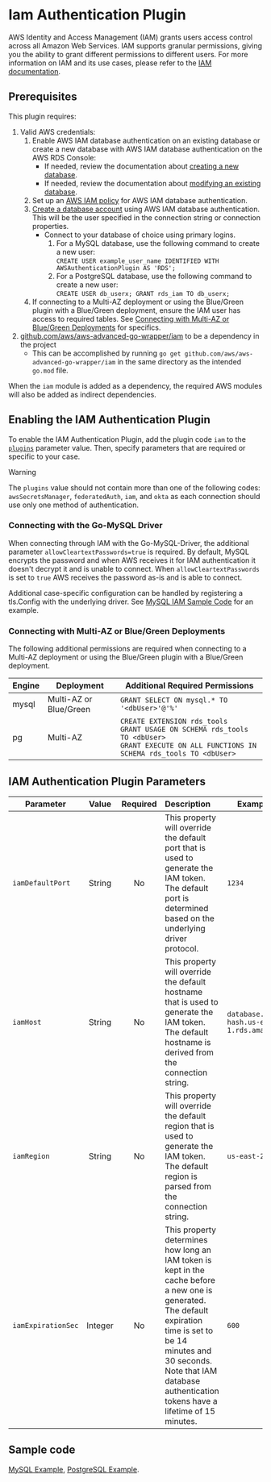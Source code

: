 # Iam Authentication Plugin

AWS Identity and Access Management (IAM) grants users access control across all Amazon Web Services. IAM supports
granular permissions, giving you the ability to grant different permissions to different users. For more information on
IAM and its use cases, please refer to
the [IAM documentation](https://docs.aws.amazon.com/IAM/latest/UserGuide/introduction.html).

## Prerequisites

This plugin requires:

1. Valid AWS credentials: 
    1. Enable AWS IAM database authentication on an existing database or create a new database with AWS IAM database
       authentication on the AWS RDS Console:
       - If needed, review the documentation about [creating a new database](https://docs.aws.amazon.com/AmazonRDS/latest/UserGuide/USER_CreateDBInstance.html).
       - If needed, review the documentation about [modifying an existing database](https://docs.aws.amazon.com/AmazonRDS/latest/UserGuide/Overview.DBInstance.Modifying.html).
    2. Set up an [AWS IAM policy](https://docs.aws.amazon.com/AmazonRDS/latest/UserGuide/UsingWithRDS.IAMDBAuth.IAMPolicy.html) for AWS IAM database authentication.
    3. [Create a database account](https://docs.aws.amazon.com/AmazonRDS/latest/UserGuide/UsingWithRDS.IAMDBAuth.DBAccounts.html) using AWS IAM database authentication. This will be the user specified in the connection string or connection
       properties.
       - Connect to your database of choice using primary logins.
            1. For a MySQL database, use the following command to create a new user:<br>
               `CREATE USER example_user_name IDENTIFIED WITH AWSAuthenticationPlugin AS 'RDS';`
            2. For a PostgreSQL database, use the following command to create a new user:<br>
               `CREATE USER db_userx;
               GRANT rds_iam TO db_userx;`
    4. If connecting to a Multi-AZ deployment or using the Blue/Green plugin with a Blue/Green deployment, ensure the IAM user has access to required tables. See [Connecting with Multi-AZ or Blue/Green Deployments](UsingTheIamAuthenticationPlugin.md#connecting-with-multi-az-or-bluegreen-deployments) for specifics. 
2. [github.com/aws/aws-advanced-go-wrapper/iam](../../../iam) to be a dependency in the project
    - This can be accomplished by running `go get github.com/aws/aws-advanced-go-wrapper/iam` in the same directory as
       the intended `go.mod` file.

When the `iam` module is added as a dependency, the required AWS modules will also be added as indirect dependencies.

## Enabling the IAM Authentication Plugin

To enable the IAM Authentication Plugin, add the plugin code `iam` to the [
`plugins`](../UsingTheGoWrapper.md#connection-plugin-manager-parameters) parameter value. Then, specify parameters that are required or specific to your case.

> [!WARNING]
> The `plugins` value should not contain more than one of the following codes: `awsSecretsManager`, `federatedAuth`, `iam`, and `okta` as each connection should use only one method of authentication.

### Connecting with the Go-MySQL Driver

When connecting through IAM with the Go-MySQL-Driver, the additional parameter `allowCleartextPasswords=true` is required. By default, MySQL encrypts the password and when AWS receives it for IAM authentication it doesn't decrypt it and is unable to connect. When `allowCleartextPasswords` is set to `true` AWS receives the password as-is and is able to connect.

Additional case-specific configuration can be handled by registering a tls.Config with the underlying driver. See [MySQL IAM Sample Code](../../../examples/iam_mysql_example.go) for an example.

### Connecting with Multi-AZ or Blue/Green Deployments
The following additional permissions are required when connecting to a Multi-AZ deployment or using the Blue/Green plugin with a Blue/Green deployment.

| Engine | Deployment             | Additional Required Permissions                                                                                                                       |
|--------|------------------------|-------------------------------------------------------------------------------------------------------------------------------------------------------|
| mysql  | Multi-AZ or Blue/Green | `GRANT SELECT ON mysql.* TO '<dbUser>'@'%'`                                                                                                     |
| pg     | Multi-AZ               | `CREATE EXTENSION rds_tools`<br>`GRANT USAGE ON SCHEMA rds_tools TO <dbUser>`<br>`GRANT EXECUTE ON ALL FUNCTIONS IN SCHEMA rds_tools TO <dbUser>` |

## IAM Authentication Plugin Parameters

| Parameter          |  Value  | Required | Description                                                                                                                                                                                                                                              | Example Value                                       |
|--------------------|:-------:|:--------:|:---------------------------------------------------------------------------------------------------------------------------------------------------------------------------------------------------------------------------------------------------------|-----------------------------------------------------|
| `iamDefaultPort`   | String  |    No    | This property will override the default port that is used to generate the IAM token. The default port is determined based on the underlying driver protocol.                                                                                             | `1234`                                              |
| `iamHost`          | String  |    No    | This property will override the default hostname that is used to generate the IAM token. The default hostname is derived from the connection string.                                                                                                     | `database.cluster-hash.us-east-1.rds.amazonaws.com` |
| `iamRegion`        | String  |    No    | This property will override the default region that is used to generate the IAM token. The default region is parsed from the connection string.                                                                                                          | `us-east-2`                                         |
| `iamExpirationSec` | Integer |    No    | This property determines how long an IAM token is kept in the cache before a new one is generated. The default expiration time is set to be 14 minutes and 30 seconds. Note that IAM database authentication tokens have a lifetime of 15 minutes.       | `600`                                               |

## Sample code

[MySQL Example](../../../examples/iam_mysql_example.go), [PostgreSQL Example](../../../examples/iam_postgres_example.go).

